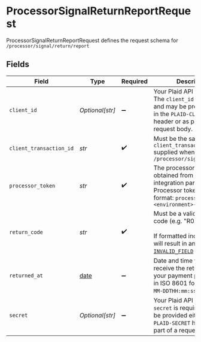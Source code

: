 # ProcessorSignalReturnReportRequest

ProcessorSignalReturnReportRequest defines the request schema for `/processor/signal/return/report`


## Fields

| Field                                                                                                                                                                | Type                                                                                                                                                                 | Required                                                                                                                                                             | Description                                                                                                                                                          |
| -------------------------------------------------------------------------------------------------------------------------------------------------------------------- | -------------------------------------------------------------------------------------------------------------------------------------------------------------------- | -------------------------------------------------------------------------------------------------------------------------------------------------------------------- | -------------------------------------------------------------------------------------------------------------------------------------------------------------------- |
| `client_id`                                                                                                                                                          | *Optional[str]*                                                                                                                                                      | :heavy_minus_sign:                                                                                                                                                   | Your Plaid API `client_id`. The `client_id` is required and may be provided either in the `PLAID-CLIENT-ID` header or as part of a request body.                     |
| `client_transaction_id`                                                                                                                                              | *str*                                                                                                                                                                | :heavy_check_mark:                                                                                                                                                   | Must be the same as the `client_transaction_id` supplied when calling `/processor/signal/evaluate`                                                                   |
| `processor_token`                                                                                                                                                    | *str*                                                                                                                                                                | :heavy_check_mark:                                                                                                                                                   | The processor token obtained from the Plaid integration partner. Processor tokens are in the format: `processor-<environment>-<identifier>`                          |
| `return_code`                                                                                                                                                        | *str*                                                                                                                                                                | :heavy_check_mark:                                                                                                                                                   | Must be a valid ACH return code (e.g. "R01")<br/><br/>If formatted incorrectly, this will result in an [`INVALID_FIELD`](/docs/errors/invalid-request/#invalid_field) error. |
| `returned_at`                                                                                                                                                        | [date](https://docs.python.org/3/library/datetime.html#date-objects)                                                                                                 | :heavy_minus_sign:                                                                                                                                                   | Date and time when you receive the returns from your payment processors, in ISO 8601 format (`YYYY-MM-DDTHH:mm:ssZ`).                                                |
| `secret`                                                                                                                                                             | *Optional[str]*                                                                                                                                                      | :heavy_minus_sign:                                                                                                                                                   | Your Plaid API `secret`. The `secret` is required and may be provided either in the `PLAID-SECRET` header or as part of a request body.                              |